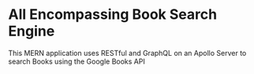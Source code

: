 # All Encompassing Book Search Engine
 This MERN application uses RESTful and GraphQL on an Apollo Server to search Books using the Google Books API
